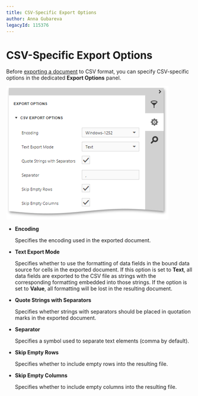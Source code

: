 ```yaml
---
title: CSV-Specific Export Options
author: Anna Gubareva
legacyId: 115376
---
```

# CSV-Specific Export Options
Before [exporting a document](export-a-document.md) to CSV format, you can specify CSV-specific options in the dedicated **Export Options** panel.

![EUD_HTML5DV_CsvExportOptions](../../../../images/img121798.png)
* **Encoding**
	
	Specifies the encoding used in the exported document.
* **Text Export Mode**
	
	Specifies whether to use the formatting of data fields in the bound data source for cells in the exported document. If this option is set to **Text**, all data fields are exported to the CSV file as strings with the corresponding formatting embedded into those strings. If the option is set to **Value**, all formatting will be lost in the resulting document.
* **Quote Strings with Separators**
	
	Specifies whether strings with separators should be placed in quotation marks in the exported document.
* **Separator**
	
	Specifies a symbol used to separate text elements (comma by default).
* **Skip Empty Rows**
	
	Specifies whether to include empty rows into the resulting file.
* **Skip Empty Columns**
	
	Specifies whether to include empty columns into the resulting file.